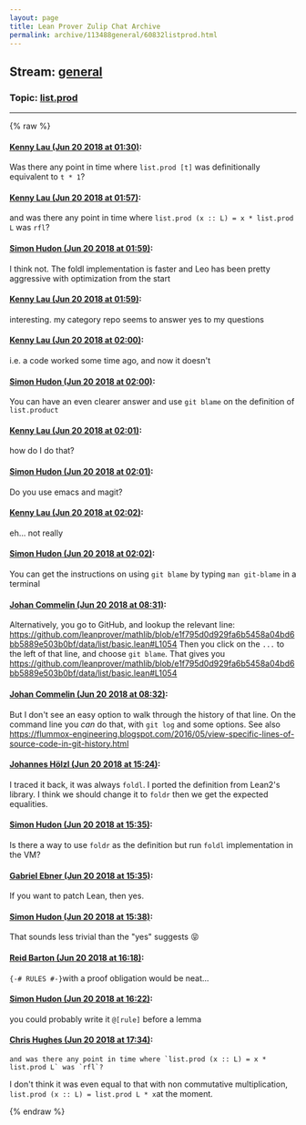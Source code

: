 ```yaml
---
layout: page
title: Lean Prover Zulip Chat Archive 
permalink: archive/113488general/60832listprod.html
---
```


## Stream: [general](index.html)
### Topic: [list.prod](60832listprod.html)

---


{% raw %}
#### [ Kenny Lau (Jun 20 2018 at 01:30)](https://leanprover.zulipchat.com/#narrow/stream/113488-general/topic/list.prod/near/128334739):
Was there any point in time where `list.prod [t]` was definitionally equivalent to `t * 1`?

#### [ Kenny Lau (Jun 20 2018 at 01:57)](https://leanprover.zulipchat.com/#narrow/stream/113488-general/topic/list.prod/near/128335761):
and was there any point in time where `list.prod (x :: L) = x * list.prod L` was `rfl`?

#### [ Simon Hudon (Jun 20 2018 at 01:59)](https://leanprover.zulipchat.com/#narrow/stream/113488-general/topic/list.prod/near/128335831):
I think not. The foldl implementation is faster and Leo has been pretty aggressive with optimization from the start

#### [ Kenny Lau (Jun 20 2018 at 01:59)](https://leanprover.zulipchat.com/#narrow/stream/113488-general/topic/list.prod/near/128335838):
interesting. my category repo seems to answer yes to my questions

#### [ Kenny Lau (Jun 20 2018 at 02:00)](https://leanprover.zulipchat.com/#narrow/stream/113488-general/topic/list.prod/near/128335887):
i.e. a code worked some time ago, and now it doesn't

#### [ Simon Hudon (Jun 20 2018 at 02:00)](https://leanprover.zulipchat.com/#narrow/stream/113488-general/topic/list.prod/near/128335915):
You can have an even clearer answer and use `git blame` on the definition of `list.product`

#### [ Kenny Lau (Jun 20 2018 at 02:01)](https://leanprover.zulipchat.com/#narrow/stream/113488-general/topic/list.prod/near/128335924):
how do I do that?

#### [ Simon Hudon (Jun 20 2018 at 02:01)](https://leanprover.zulipchat.com/#narrow/stream/113488-general/topic/list.prod/near/128335941):
Do you use emacs and magit?

#### [ Kenny Lau (Jun 20 2018 at 02:02)](https://leanprover.zulipchat.com/#narrow/stream/113488-general/topic/list.prod/near/128335996):
eh... not really

#### [ Simon Hudon (Jun 20 2018 at 02:02)](https://leanprover.zulipchat.com/#narrow/stream/113488-general/topic/list.prod/near/128336002):
You can get the instructions on using `git blame` by typing `man git-blame` in a terminal

#### [ Johan Commelin (Jun 20 2018 at 08:31)](https://leanprover.zulipchat.com/#narrow/stream/113488-general/topic/list.prod/near/128347985):
Alternatively, you go to GitHub, and lookup the relevant line: https://github.com/leanprover/mathlib/blob/e1f795d0d929fa6b5458a04bd6bb5889e503b0bf/data/list/basic.lean#L1054
Then you click on the `...` to the left of that line, and choose `git blame`. That gives you https://github.com/leanprover/mathlib/blob/e1f795d0d929fa6b5458a04bd6bb5889e503b0bf/data/list/basic.lean#L1054

#### [ Johan Commelin (Jun 20 2018 at 08:32)](https://leanprover.zulipchat.com/#narrow/stream/113488-general/topic/list.prod/near/128348026):
But I don't see an easy option to walk through the history of that line. On the command line you *can* do that, with `git log` and some options. See also https://flummox-engineering.blogspot.com/2016/05/view-specific-lines-of-source-code-in-git-history.html

#### [ Johannes Hölzl (Jun 20 2018 at 15:24)](https://leanprover.zulipchat.com/#narrow/stream/113488-general/topic/list.prod/near/128362377):
I traced it back, it was always `foldl`. I ported the definition from Lean2's library. I think we should change it to `foldr` then we get the expected equalities.

#### [ Simon Hudon (Jun 20 2018 at 15:35)](https://leanprover.zulipchat.com/#narrow/stream/113488-general/topic/list.prod/near/128362751):
Is there a way to use `foldr` as the definition but run `foldl` implementation in the VM?

#### [ Gabriel Ebner (Jun 20 2018 at 15:35)](https://leanprover.zulipchat.com/#narrow/stream/113488-general/topic/list.prod/near/128362770):
If you want to patch Lean, then yes.

#### [ Simon Hudon (Jun 20 2018 at 15:38)](https://leanprover.zulipchat.com/#narrow/stream/113488-general/topic/list.prod/near/128362903):
That sounds less trivial than the "yes" suggests :stuck_out_tongue_closed_eyes:

#### [ Reid Barton (Jun 20 2018 at 16:18)](https://leanprover.zulipchat.com/#narrow/stream/113488-general/topic/list.prod/near/128364747):
`{-# RULES #-}`with a proof obligation would be neat...

#### [ Simon Hudon (Jun 20 2018 at 16:22)](https://leanprover.zulipchat.com/#narrow/stream/113488-general/topic/list.prod/near/128364931):
you could probably write it `@[rule]` before a lemma

#### [ Chris Hughes (Jun 20 2018 at 17:34)](https://leanprover.zulipchat.com/#narrow/stream/113488-general/topic/list.prod/near/128368155):
```quote
and was there any point in time where `list.prod (x :: L) = x * list.prod L` was `rfl`?
```
I don't think it was even equal to that with non commutative multiplication, `list.prod (x :: L) = list.prod L * x`at the moment.


{% endraw %}
